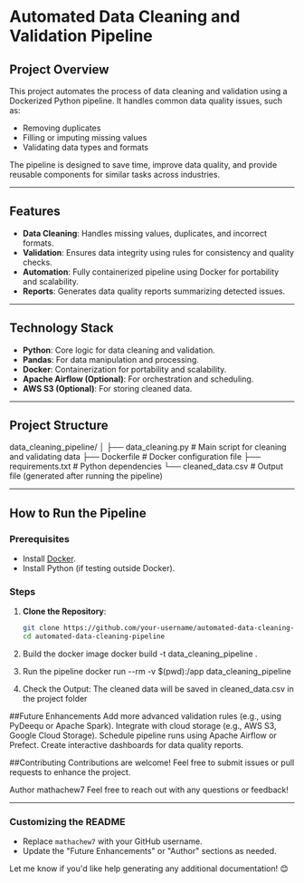 # Automated Data Cleaning and Validation Pipeline

## Project Overview
This project automates the process of data cleaning and validation using a Dockerized Python pipeline. It handles common data quality issues, such as:
- Removing duplicates
- Filling or imputing missing values
- Validating data types and formats

The pipeline is designed to save time, improve data quality, and provide reusable components for similar tasks across industries.

---

## Features
- **Data Cleaning**: Handles missing values, duplicates, and incorrect formats.
- **Validation**: Ensures data integrity using rules for consistency and quality checks.
- **Automation**: Fully containerized pipeline using Docker for portability and scalability.
- **Reports**: Generates data quality reports summarizing detected issues.

---

## Technology Stack
- **Python**: Core logic for data cleaning and validation.
- **Pandas**: For data manipulation and processing.
- **Docker**: Containerization for portability and scalability.
- **Apache Airflow (Optional)**: For orchestration and scheduling.
- **AWS S3 (Optional)**: For storing cleaned data.

---

## Project Structure
data_cleaning_pipeline/ │ ├── data_cleaning.py # Main script for cleaning and validating data ├── Dockerfile # Docker configuration file ├── requirements.txt # Python dependencies └── cleaned_data.csv # Output file (generated after running the pipeline)


---

## How to Run the Pipeline

### Prerequisites
- Install [Docker](https://www.docker.com/).
- Install Python (if testing outside Docker).

### Steps
1. **Clone the Repository**:
   ```bash
   git clone https://github.com/your-username/automated-data-cleaning-pipeline.git
   cd automated-data-cleaning-pipeline
2. Build the docker image
   docker build -t data_cleaning_pipeline .
   
4. Run the pipeline
   docker run --rm -v $(pwd):/app data_cleaning_pipeline

5. Check the Output: The cleaned data will be saved in cleaned_data.csv in the project folder


##Future Enhancements
Add more advanced validation rules (e.g., using PyDeequ or Apache Spark).
Integrate with cloud storage (e.g., AWS S3, Google Cloud Storage).
Schedule pipeline runs using Apache Airflow or Prefect.
Create interactive dashboards for data quality reports.

##Contributing
Contributions are welcome! Feel free to submit issues or pull requests to enhance the project.

Author
mathachew7
Feel free to reach out with any questions or feedback!

---

### **Customizing the README**
- Replace `mathachew7` with your GitHub username.
- Update the "Future Enhancements" or "Author" sections as needed.

Let me know if you'd like help generating any additional documentation! 😊
